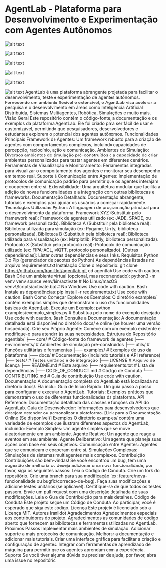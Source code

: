 # AgentLab - Plataforma para Desenvolvimento e Experimentação com Agentes Autônomos
![alt text](https://img.shields.io/badge/licence-MIT-blue.svg)

![alt text](https://img.shields.io/github/v/release/Iranildot/agentlab)

![alt text](https://img.shields.io/badge/contributions-welcome-brightgreen.svg)

![alt text](https://img.shields.io/github/issues/Iranildot/agentlab)

![alt text](https://img.shields.io/github/pulls/Iranildot/agentlab)

![alt text](https://img.shields.io/badge/code%20of%20conduct-enforced-brightgreen)
AgentLab é uma plataforma abrangente projetada para facilitar o desenvolvimento, teste e experimentação de agentes autônomos. Fornecendo um ambiente flexível e extensível, o AgentLab visa acelerar a pesquisa e o desenvolvimento em áreas como Inteligência Artificial Distribuída, Sistemas Multiagentes, Robótica, Simulações e muito mais.
Visão Geral
Este repositório contém o código-fonte, a documentação e os exemplos da plataforma AgentLab. Ele foi criado para ser fácil de usar e customizável, permitindo que pesquisadores, desenvolvedores e estudantes explorem o potencial dos agentes autônomos.
Funcionalidades Principais
Framework de Agentes: Um framework robusto para a criação de agentes com comportamentos complexos, incluindo capacidades de percepção, raciocínio, ação e comunicação.
Ambientes de Simulação: Diversos ambientes de simulação pré-construídos e a capacidade de criar ambientes personalizados para testar agentes em diferentes cenários.
Ferramentas de Visualização e Monitoramento: Ferramentas integradas para visualizar o comportamento dos agentes e monitorar seu desempenho em tempo real.
Suporte à Comunicação entre Agentes: Implementação de protocolos de comunicação padrão para permitir que os agentes interajam e cooperem entre si.
Extensibilidade: Uma arquitetura modular que facilita a adição de novas funcionalidades e a integração com outras bibliotecas e frameworks.
Documentação Detalhada: Documentação abrangente, tutoriais e exemplos para ajudar os usuários a começar rapidamente.
Tecnologias Utilizadas
Python: A linguagem de programação principal para o desenvolvimento da plataforma.
Framework XYZ (Substituir pelo framework real): Framework de agentes utilizado (ex: JADE, SPADE, ou framework personalizado).
Biblioteca A (Substituir pela biblioteca real): Biblioteca utilizada para simulação (ex: Pygame, Unity, biblioteca personalizada).
Biblioteca B (Substituir pela biblioteca real): Biblioteca utilizada para visualização (ex: Matplotlib, Plotly, biblioteca personalizada).
Protocolo X (Substituir pelo protocolo real): Protocolo de comunicação utilizado (ex: FIPA-ACL, MQTT, protocolo personalizado).
[Outras dependências]: Listar outras dependências e seus links.
Requisitos
Python 3.x
Pip (gerenciador de pacotes do Python)
As dependências listadas no arquivo requirements.txt
Instalação
Clone o repositório:
git clone https://github.com/Iranildot/agentlab.git
cd agentlab
Use code with caution.
Bash
Crie um ambiente virtual (opcional, mas recomendado):
python3 -m venv venv
source venv/bin/activate  # No Linux/macOS
venv\Scripts\activate.bat # No Windows
Use code with caution.
Bash
Instale as dependências:
pip install -r requirements.txt
Use code with caution.
Bash
Como Começar
Explore os Exemplos: O diretório examples/ contém exemplos simples que demonstram o uso das funcionalidades básicas do AgentLab.
Execute um Exemplo:
python examples/exemplo_simples.py  # Substitua pelo nome do exemplo desejado
Use code with caution.
Bash
Consulte a Documentação: A documentação detalhada está disponível no diretório docs/ e online (se houver uma versão hospedada).
Crie seu Próprio Agente: Comece com um exemplo existente e modifique-o para atender às suas necessidades.
Estrutura do Repositório
agentlab/
├── core/            # Código-fonte do framework de agentes
├── environments/    # Ambientes de simulação pré-construídos
├── utils/           # Funções utilitárias e ferramentas
├── examples/        # Exemplos de uso da plataforma
├── docs/            # Documentação (incluindo tutoriais e API reference)
├── tests/           # Testes unitários e de integração
├── LICENSE          # Arquivo de licença
├── README.md        # Este arquivo
├── requirements.txt # Lista de dependências
├── CODE_OF_CONDUCT.md # Código de Conduta
└── CONTRIBUTING.md # Guia de contribuição
Use code with caution.
Documentação
A documentação completa do AgentLab está localizada no diretório docs/. Ela inclui:
Guia de Início Rápido: Um guia passo a passo para configurar e executar o AgentLab.
Tutoriais: Exemplos práticos que demonstram o uso de diferentes funcionalidades da plataforma.
API Reference: Documentação detalhada das classes e funções da API do AgentLab.
Guia de Desenvolvedor: Informações para desenvolvedores que desejam estender ou personalizar a plataforma.
[Link para a Documentação Online (Se disponível)]
Exemplos
O diretório examples/ contém uma variedade de exemplos que ilustram diferentes aspectos do AgentLab, incluindo:
Exemplo Simples: Um agente simples que se move aleatoriamente em um ambiente.
Agente Reativo: Um agente que reage a eventos em seu ambiente.
Agente Deliberativo: Um agente que planeja suas ações com base em seus objetivos.
Comunicação entre Agentes: Agentes que se comunicam e cooperam entre si.
Simulações Complexas: Simulações de sistemas multiagentes mais complexos.
Contribuição
Contribuições são bem-vindas! Se você encontrou um bug, tem uma sugestão de melhoria ou deseja adicionar uma nova funcionalidade, por favor, siga os seguintes passos:
Leia o Código de Conduta.
Crie um fork do repositório.
Crie uma branch para sua modificação (ex: feature/nova-funcionalidade ou bugfix/correcao-de-bug).
Faça suas modificações e adicione testes unitários (se aplicável).
Certifique-se de que todos os testes passem.
Envie um pull request com uma descrição detalhada de suas modificações.
Leia o Guia de Contribuição para mais detalhes.
Código de Conduta
Este projeto segue um Código de Conduta. Ao participar, você é esperado que siga este código.
Licença
Este projeto é licenciado sob a Licença MIT.
Autores
Iranildot
Agradecimentos
Agradecimentos especiais aos contribuidores do projeto.
Agradecimentos às comunidades de código aberto que fornecem as bibliotecas e ferramentas utilizadas no AgentLab.
Próximos Passos
Implementar mais ambientes de simulação.
Adicionar suporte a mais protocolos de comunicação.
Melhorar a documentação e adicionar mais tutoriais.
Criar uma interface gráfica para facilitar a criação e configuração de agentes.
Integrar com ferramentas de aprendizado de máquina para permitir que os agentes aprendam com a experiência.
Suporte
Se você tiver alguma dúvida ou precisar de ajuda, por favor, abra uma issue no repositório.
